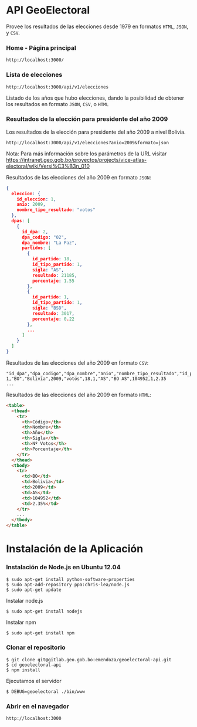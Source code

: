 API GeoElectoral
================

Provee los resultados de las elecciones desde 1979 en formatos `HTML`, `JSON`, y `CSV`.

### Home - Página principal

```
http://localhost:3000/
```

### Lista de elecciones

```
http://localhost:3000/api/v1/elecciones
```
Listado de los años que hubo elecciones, dando la posibilidad de obtener los resultados en formato `JSON`, `CSV`, o `HTML`

### Resultados de la elección para presidente del año 2009

Los resultados de la elección para presidente del año 2009 a nivel Bolivia.

```
http://localhost:3000/api/v1/elecciones?anio=2009&formato=json
```
Nota: Para más información sobre los parámetros de la URL visitar https://intranet.geo.gob.bo/proyectos/projects/vice-atlas-electoral/wiki/Versi%C3%B3n_010

Resultados de las elecciones del año 2009 en formato `JSON`:

```json
{
  eleccion: {
    id_eleccion: 1,
    anio: 2009,
    nombre_tipo_resultado: "votos"
  },
  dpas: [
    {
      id_dpa: 2,
      dpa_codigo: "02",
      dpa_nombre: "La Paz",
      partidos: [
        {
          id_partido: 18,
          id_tipo_partido: 1,
          sigla: "AS",
          resultado: 21185,
          porcentaje: 1.55
        },
        {
          id_partido: 1,
          id_tipo_partido: 1,
          sigla: "BSD",
          resultado: 3017,
          porcentaje: 0.22
        },
        ...
      ]
    }
  ]
}
```

Resultados de las elecciones del año 2009 en formato `CSV`:

```csv
"id_dpa","dpa_codigo","dpa_nombre","anio","nombre_tipo_resultado","id_partido","id_tipo_partido","sigla","codigo_sigla","resultado","id_eleccion","porcentaje"
1,"BO","Bolivia",2009,"votos",18,1,"AS","BO AS",104952,1,2.35
...
```

Resultados de las elecciones del año 2009 en formato `HTML`:

```html
<table>
  <thead>
    <tr>
      <th>Código</th>
      <th>Nombre</th>
      <th>Año</th>
      <th>Sigla</th>
      <th>Nº Votos</th>
      <th>Porcentaje</th>
    </tr>
  </thead>
  <tbody>
    <tr>
      <td>BO</td>
      <td>Bolivia</td>
      <td>2009</td>
      <td>AS</td>
      <td>104952</td>
      <td>2.35%</td>
    </tr>
    ...
  </tbody>
</table>
```

Instalación de la Aplicación
============================

### Instalación de Node.js en Ubuntu 12.04

```console
$ sudo apt-get install python-software-properties
$ sudo apt-add-repository ppa:chris-lea/node.js
$ sudo apt-get update
```
Instalar node.js

```console
$ sudo apt-get install nodejs
```
Instalar npm

```console
$ sudo apt-get install npm
```

### Clonar el repositorio

```console
$ git clone git@gitlab.geo.gob.bo:emendoza/geoelectoral-api.git
$ cd geoelectoral-api
$ npm install
```

Ejecutamos el servidor

```console
$ DEBUG=geoelectoral ./bin/www
```

### Abrir en el navegador

```
http://localhost:3000
```